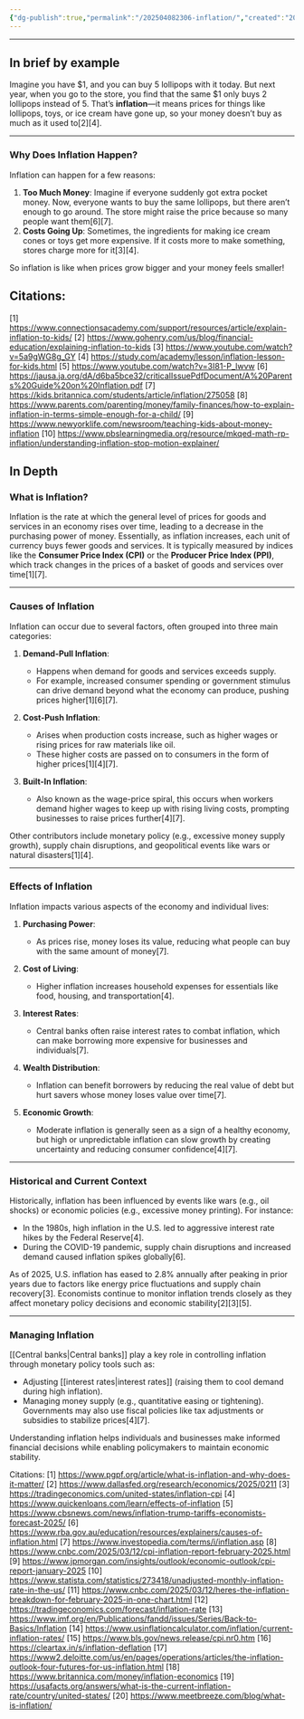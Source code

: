 ```yaml
---
{"dg-publish":true,"permalink":"/202504082306-inflation/","created":"2025-04-08T23:06:40.920-04:00","updated":"2025-04-08T23:10:06.749-04:00"}
---
```


---

## In brief by example
Imagine you have $1, and you can buy 5 lollipops with it today. But next year, when you go to the store, you find that the same $1 only buys 2 lollipops instead of 5. That’s **inflation**—it means prices for things like lollipops, toys, or ice cream have gone up, so your money doesn’t buy as much as it used to[2][4].

---

### Why Does Inflation Happen?

Inflation can happen for a few reasons:
1. **Too Much Money**: Imagine if everyone suddenly got extra pocket money. Now, everyone wants to buy the same lollipops, but there aren’t enough to go around. The store might raise the price because so many people want them[6][7].
2. **Costs Going Up**: Sometimes, the ingredients for making ice cream cones or toys get more expensive. If it costs more to make something, stores charge more for it[3][4].

So inflation is like when prices grow bigger and your money feels smaller!

## Citations:
[1] https://www.connectionsacademy.com/support/resources/article/explain-inflation-to-kids/
[2] https://www.gohenry.com/us/blog/financial-education/explaining-inflation-to-kids
[3] https://www.youtube.com/watch?v=5a9gWG8g_GY
[4] https://study.com/academy/lesson/inflation-lesson-for-kids.html
[5] https://www.youtube.com/watch?v=3I81-P_lwvw
[6] https://jausa.ja.org/dA/d6ba5bce32/criticalIssuePdfDocument/A%20Parents%20Guide%20on%20Inflation.pdf
[7] https://kids.britannica.com/students/article/inflation/275058
[8] https://www.parents.com/parenting/money/family-finances/how-to-explain-inflation-in-terms-simple-enough-for-a-child/
[9] https://www.newyorklife.com/newsroom/teaching-kids-about-money-inflation
[10] https://www.pbslearningmedia.org/resource/mkqed-math-rp-inflation/understanding-inflation-stop-motion-explainer/

## In Depth
### What is Inflation?

Inflation is the rate at which the general level of prices for goods and services in an economy rises over time, leading to a decrease in the purchasing power of money. Essentially, as inflation increases, each unit of currency buys fewer goods and services. It is typically measured by indices like the **Consumer Price Index (CPI)** or the **Producer Price Index (PPI)**, which track changes in the prices of a basket of goods and services over time[1][7].

---

### Causes of Inflation

Inflation can occur due to several factors, often grouped into three main categories:

1. **Demand-Pull Inflation**:
   - Happens when demand for goods and services exceeds supply.
   - For example, increased consumer spending or government stimulus can drive demand beyond what the economy can produce, pushing prices higher[1][6][7].

2. **Cost-Push Inflation**:
   - Arises when production costs increase, such as higher wages or rising prices for raw materials like oil.
   - These higher costs are passed on to consumers in the form of higher prices[1][4][7].

3. **Built-In Inflation**:
   - Also known as the wage-price spiral, this occurs when workers demand higher wages to keep up with rising living costs, prompting businesses to raise prices further[4][7].

Other contributors include monetary policy (e.g., excessive money supply growth), supply chain disruptions, and geopolitical events like wars or natural disasters[1][4].

---

### Effects of Inflation

Inflation impacts various aspects of the economy and individual lives:

1. **Purchasing Power**:
   - As prices rise, money loses its value, reducing what people can buy with the same amount of money[7].

2. **Cost of Living**:
   - Higher inflation increases household expenses for essentials like food, housing, and transportation[4].

3. **Interest Rates**:
   - Central banks often raise interest rates to combat inflation, which can make borrowing more expensive for businesses and individuals[7].

4. **Wealth Distribution**:
   - Inflation can benefit borrowers by reducing the real value of debt but hurt savers whose money loses value over time[7].

5. **Economic Growth**:
   - Moderate inflation is generally seen as a sign of a healthy economy, but high or unpredictable inflation can slow growth by creating uncertainty and reducing consumer confidence[4][7].

---

### Historical and Current Context

Historically, inflation has been influenced by events like wars (e.g., oil shocks) or economic policies (e.g., excessive money printing). For instance:
- In the 1980s, high inflation in the U.S. led to aggressive interest rate hikes by the Federal Reserve[4].
- During the COVID-19 pandemic, supply chain disruptions and increased demand caused inflation spikes globally[6].

As of 2025, U.S. inflation has eased to 2.8% annually after peaking in prior years due to factors like energy price fluctuations and supply chain recovery[3]. Economists continue to monitor inflation trends closely as they affect monetary policy decisions and economic stability[2][3][5].

---

### Managing Inflation

[[Central banks\|Central banks]] play a key role in controlling inflation through monetary policy tools such as:
- Adjusting [[interest rates\|interest rates]] (raising them to cool demand during high inflation).
- Managing money supply (e.g., quantitative easing or tightening).
Governments may also use fiscal policies like tax adjustments or subsidies to stabilize prices[4][7]. 

Understanding inflation helps individuals and businesses make informed financial decisions while enabling policymakers to maintain economic stability.

Citations:
[1] https://www.pgpf.org/article/what-is-inflation-and-why-does-it-matter/
[2] https://www.dallasfed.org/research/economics/2025/0211
[3] https://tradingeconomics.com/united-states/inflation-cpi
[4] https://www.quickenloans.com/learn/effects-of-inflation
[5] https://www.cbsnews.com/news/inflation-trump-tariffs-economists-forecast-2025/
[6] https://www.rba.gov.au/education/resources/explainers/causes-of-inflation.html
[7] https://www.investopedia.com/terms/i/inflation.asp
[8] https://www.cnbc.com/2025/03/12/cpi-inflation-report-february-2025.html
[9] https://www.jpmorgan.com/insights/outlook/economic-outlook/cpi-report-january-2025
[10] https://www.statista.com/statistics/273418/unadjusted-monthly-inflation-rate-in-the-us/
[11] https://www.cnbc.com/2025/03/12/heres-the-inflation-breakdown-for-february-2025-in-one-chart.html
[12] https://tradingeconomics.com/forecast/inflation-rate
[13] https://www.imf.org/en/Publications/fandd/issues/Series/Back-to-Basics/Inflation
[14] https://www.usinflationcalculator.com/inflation/current-inflation-rates/
[15] https://www.bls.gov/news.release/cpi.nr0.htm
[16] https://cleartax.in/s/inflation-deflation
[17] https://www2.deloitte.com/us/en/pages/operations/articles/the-inflation-outlook-four-futures-for-us-inflation.html
[18] https://www.britannica.com/money/inflation-economics
[19] https://usafacts.org/answers/what-is-the-current-inflation-rate/country/united-states/
[20] https://www.meetbreeze.com/blog/what-is-inflation/

